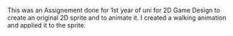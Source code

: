 This was an Assignement done for 1st year of uni for 2D Game Design to create an original 2D sprite and to animate it. I created a walking animation and applied it to the sprite.
